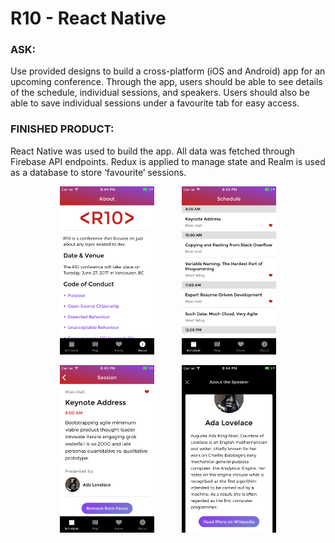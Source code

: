 
<h1> R10 - React Native</h1>
<h3>ASK:</h3> 
<p>Use provided designs to build a cross-platform (iOS and Android) app for an upcoming conference. Through the app, users should be able to see details of the schedule, individual sessions, and speakers. Users should also be able to save individual sessions under a favourite tab for easy access.</p>

<h3>FINISHED PRODUCT:</h3> 
<p>React Native was used to build the app. All data was fetched through Firebase API endpoints. Redux is applied to manage state and Realm is used as a database to store ‘favourite’ sessions.</p>

<p align="middle">
<img src="./screenshots/about-scene-1.png" alt="About scene" width="30%" hspace="20">
<img src="./screenshots/schedule-scene.png" alt="Schedule scene" width="30%" hspace="20">
</p>
<p align="middle">
<img src="./screenshots/session-scene-1.png" alt="Session Scene" width="30%" hspace="20">
<img src="./screenshots/speaker-scene-2.png" alt="Speaker Scene" width="30%" hspace="20">
</p>
